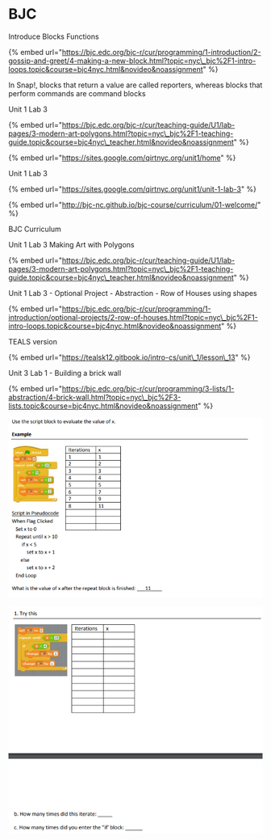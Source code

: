 # BJC

Introduce Blocks Functions

{% embed url="https://bjc.edc.org/bjc-r/cur/programming/1-introduction/2-gossip-and-greet/4-making-a-new-block.html?topic=nyc\_bjc%2F1-intro-loops.topic&course=bjc4nyc.html&novideo&noassignment" %}

In Snap!, blocks that return a value are called reporters, whereas blocks that perform commands are command blocks



Unit 1 Lab 3

{% embed url="https://bjc.edc.org/bjc-r/cur/teaching-guide/U1/lab-pages/3-modern-art-polygons.html?topic=nyc\_bjc%2F1-teaching-guide.topic&course=bjc4nyc\_teacher.html&novideo&noassignment" %}



{% embed url="https://sites.google.com/qirtnyc.org/unit1/home" %}

Unit 1 Lab 3

{% embed url="https://sites.google.com/qirtnyc.org/unit1/unit-1-lab-3" %}

{% embed url="http://bjc-nc.github.io/bjc-course/curriculum/01-welcome/" %}



BJC Curriculum

Unit 1 Lab 3 Making Art with Polygons

{% embed url="https://bjc.edc.org/bjc-r/cur/teaching-guide/U1/lab-pages/3-modern-art-polygons.html?topic=nyc\_bjc%2F1-teaching-guide.topic&course=bjc4nyc\_teacher.html&novideo&noassignment" %}

Unit 1 Lab 3 - Optional Project - Abstraction - Row of Houses using shapes

{% embed url="https://bjc.edc.org/bjc-r/cur/programming/1-introduction/optional-projects/2-row-of-houses.html?topic=nyc\_bjc%2F1-intro-loops.topic&course=bjc4nyc.html&novideo&noassignment" %}

TEALS version

{% embed url="https://tealsk12.gitbook.io/intro-cs/unit\_1/lesson\_13" %}



Unit 3 Lab 1 - Building a brick wall

{% embed url="https://bjc.edc.org/bjc-r/cur/programming/3-lists/1-abstraction/4-brick-wall.html?topic=nyc\_bjc%2F3-lists.topic&course=bjc4nyc.html&novideo&noassignment" %}

![](.gitbook/assets/image%20%288%29.png)

![](.gitbook/assets/image%20%2814%29.png)

